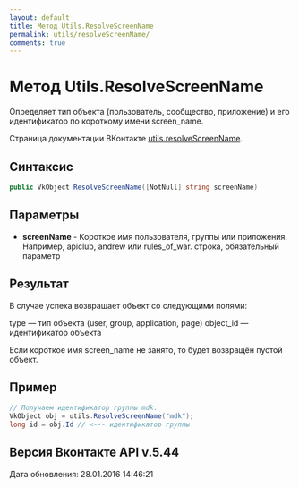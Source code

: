```yaml
---
layout: default
title: Метод Utils.ResolveScreenName
permalink: utils/resolveScreenName/
comments: true
---
```

# Метод Utils.ResolveScreenName
Определяет тип объекта (пользователь, сообщество, приложение) и его идентификатор по короткому имени screen_name.

Страница документации ВКонтакте [utils.resolveScreenName](https://vk.com/dev/utils.resolveScreenName).
## Синтаксис
``` csharp
public VkObject ResolveScreenName([NotNull] string screenName)
```

## Параметры
+ **screenName** - Короткое имя пользователя, группы или приложения. Например, apiclub, andrew или rules_of_war. строка, обязательный параметр

## Результат
В случае успеха возвращает объект со следующими полями: 

type — тип объекта (user, group, application, page) 
object_id — идентификатор объекта 

Если короткое имя screen_name не занято, то будет возвращён пустой объект.

## Пример
```csharp
// Получаем идентификатор группы mdk.
VkObject obj = utils.ResolveScreenName("mdk");
long id = obj.Id // <--- идентификатор группы
```

## Версия Вконтакте API v.5.44
Дата обновления: 28.01.2016 14:46:21
